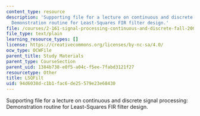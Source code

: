 ```yaml
---
content_type: resource
description: 'Supporting file for a lecture on continuous and discrete signal processing:
  Demonstration routine for Least-Squares FIR filter design.'
file: /courses/2-161-signal-processing-continuous-and-discrete-fall-2008/94d6038dc1b1fac6de25579e23e68430_LSQFilt.m
file_type: text/plain
learning_resource_types: []
license: https://creativecommons.org/licenses/by-nc-sa/4.0/
ocw_type: OCWFile
parent_title: Study Materials
parent_type: CourseSection
parent_uid: 1384b738-e0f5-a04c-f5ee-7fabd3121f27
resourcetype: Other
title: LSQFilt
uid: 94d6038d-c1b1-fac6-de25-579e23e68430
---
```

Supporting file for a lecture on continuous and discrete signal processing: Demonstration routine for Least-Squares FIR filter design.